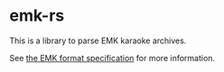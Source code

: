 # emk-rs

This is a library to parse EMK karaoke archives.

See [the EMK format specification](emk-spec.md) for more information.